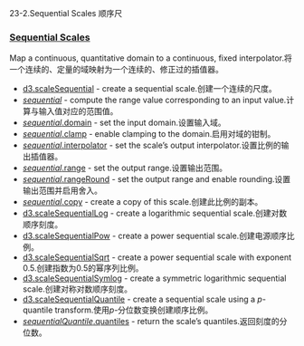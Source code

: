 23-2.Sequential Scales 顺序尺

### [](https://github.com/d3/d3/blob/main/API.md#sequential-scales)[Sequential Scales](https://github.com/d3/d3-scale/blob/v4.0.2/README.md#sequential-scales)

Map a continuous, quantitative domain to a continuous, fixed interpolator.将一个连续的、定量的域映射为一个连续的、修正过的插值器。

-   [d3.scaleSequential](https://github.com/d3/d3-scale/blob/v4.0.2/README.md#scaleSequential) - create a sequential scale.创建一个连续的尺度。
-   [*sequential*](https://github.com/d3/d3-scale/blob/v4.0.2/README.md#_sequential) - compute the range value corresponding to an input value.计算与输入值对应的范围值。
-   [*sequential*.domain](https://github.com/d3/d3-scale/blob/v4.0.2/README.md#sequential_domain) - set the input domain.设置输入域。
-   [*sequential*.clamp](https://github.com/d3/d3-scale/blob/v4.0.2/README.md#sequential_clamp) - enable clamping to the domain.启用对域的钳制。
-   [*sequential*.interpolator](https://github.com/d3/d3-scale/blob/v4.0.2/README.md#sequential_interpolator) - set the scale’s output interpolator.设置比例的输出插值器。
-   [*sequential*.range](https://github.com/d3/d3-scale/blob/v4.0.2/README.md#sequential_range) - set the output range.设置输出范围。
-   [*sequential*.rangeRound](https://github.com/d3/d3-scale/blob/v4.0.2/README.md#sequential_rangeRound) - set the output range and enable rounding.设置输出范围并启用舍入。
-   [*sequential*.copy](https://github.com/d3/d3-scale/blob/v4.0.2/README.md#sequential_copy) - create a copy of this scale.创建此比例的副本。
-   [d3.scaleSequentialLog](https://github.com/d3/d3-scale/blob/v4.0.2/README.md#scaleSequentialLog) - create a logarithmic sequential scale.创建对数顺序刻度。
-   [d3.scaleSequentialPow](https://github.com/d3/d3-scale/blob/v4.0.2/README.md#scaleSequentialPow) - create a power sequential scale.创建电源顺序比例。
-   [d3.scaleSequentialSqrt](https://github.com/d3/d3-scale/blob/v4.0.2/README.md#scaleSequentialSqrt) - create a power sequential scale with exponent 0.5.创建指数为0.5的幂序列比例。
-   [d3.scaleSequentialSymlog](https://github.com/d3/d3-scale/blob/v4.0.2/README.md#scaleSequentialSymlog) - create a symmetric logarithmic sequential scale.创建对称对数顺序刻度。
-   [d3.scaleSequentialQuantile](https://github.com/d3/d3-scale/blob/v4.0.2/README.md#scaleSequentialQuantile) - create a sequential scale using a *p*-quantile transform.使用*p*-分位数变换创建顺序比例。
-   [*sequentialQuantile*.quantiles](https://github.com/d3/d3-scale/blob/v4.0.2/README.md#sequentialQuantile_quantiles) - return the scale’s quantiles.返回刻度的分位数。